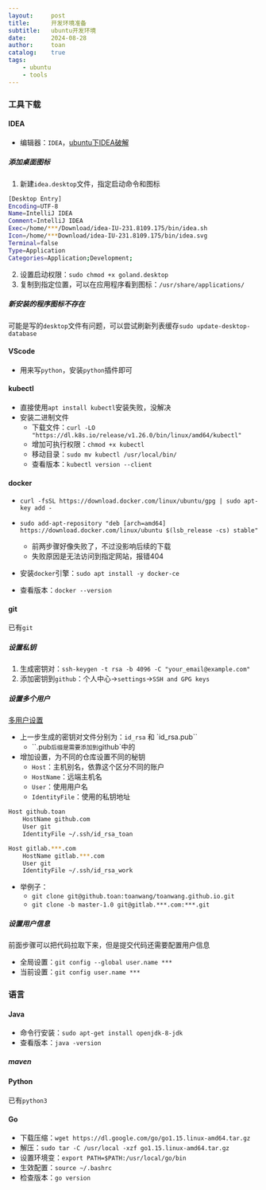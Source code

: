 ```yaml
---
layout:     post
title:      开发环境准备
subtitle:   ubuntu开发环境
date:       2024-08-28
author:     toan
catalog:	true
tags:
    - ubuntu
    - tools
---
```


### 工具下载

#### IDEA

* 编辑器：`IDEA`，[ubuntu下IDEA破解](https://blog.lupf.cn/articles/2023/04/07/1680832924822.html)

##### 添加桌面图标

1. 新建`idea.desktop`文件，指定启动命令和图标

```sh
[Desktop Entry]
Encoding=UTF-8
Name=IntelliJ IDEA
Comment=IntelliJ IDEA
Exec=/home/***/Download/idea-IU-231.8109.175/bin/idea.sh
Icon=/home/***Download/idea-IU-231.8109.175/bin/idea.svg
Terminal=false
Type=Application
Categories=Application;Development;
```

2. 设置启动权限：`sudo chmod +x goland.desktop`
3. 复制到指定位置，可以在应用程序看到图标：`/usr/share/applications/`

##### 新安装的程序图标不存在

可能是写的`desktop`文件有问题，可以尝试刷新列表缓存`sudo update-desktop-database`

#### VScode

* 用来写`python`，安装`python`插件即可

#### kubectl

* 直接使用`apt install kubectl`安装失败，没解决
* 安装二进制文件
  * 下载文件：`curl -LO "https://dl.k8s.io/release/v1.26.0/bin/linux/amd64/kubectl"`
  * 增加可执行权限：`chmod +x kubectl`
  * 移动目录：`sudo mv kubectl /usr/local/bin/`
  * 查看版本：`kubectl version --client`

#### docker

* `curl -fsSL https://download.docker.com/linux/ubuntu/gpg | sudo apt-key add -`
* `sudo add-apt-repository "deb [arch=amd64] https://download.docker.com/linux/ubuntu $(lsb_release -cs) stable"`
  * 前两步骤好像失败了，不过没影响后续的下载
  * 失败原因是无法访问到指定网站，报错404

* 安装`docker`引擎：`sudo apt install -y docker-ce`
* 查看版本：`docker --version`

#### git

已有`git`

##### 设置私钥

1. 生成密钥对：`ssh-keygen -t rsa -b 4096 -C "your_email@example.com"`
2. 添加密钥到`github`：个人中心->`settings`->`SSH and GPG keys`

##### 设置多个用户

[多用户设置](https://finisky.github.io/multiplegithubaccountsononemachine/)

* 上一步生成的密钥对文件分别为：`id_rsa` 和 `id_rsa.pub``
  * ``.pub`后缀是需要添加到`github`中的
* 增加设置，为不同的仓库设置不同的秘钥
  * `Host`：主机别名，依靠这个区分不同的账户
  * `HostName`：远端主机名
  * `User`：使用用户名
  * `IdentityFile`：使用的私钥地址

```sh
Host github.toan
    HostName github.com
    User git
    IdentityFile ~/.ssh/id_rsa_toan

Host gitlab.***.com
    HostName gitlab.***.com
    User git
    IdentityFile ~/.ssh/id_rsa_work
```

* 举例子：
  * `git clone git@github.toan:toanwang/toanwang.github.io.git`
  * `git clone -b master-1.0 git@gitlab.***.com:***.git`


##### 设置用户信息

前面步骤可以把代码拉取下来，但是提交代码还需要配置用户信息

* 全局设置：`git config --global user.name ***`
* 当前设置：`git config user.name ***`

### 语言

#### Java

* 命令行安装：`sudo apt-get install openjdk-8-jdk`
* 查看版本：`java -version`

##### maven



#### Python

已有`python3`

#### Go

* 下载压缩：`wget https://dl.google.com/go/go1.15.linux-amd64.tar.gz`
* 解压：`sudo tar -C /usr/local -xzf go1.15.linux-amd64.tar.gz`
* 设置环境变：`export PATH=$PATH:/usr/local/go/bin`
* 生效配置：`source ~/.bashrc`
* 检查版本：`go version`